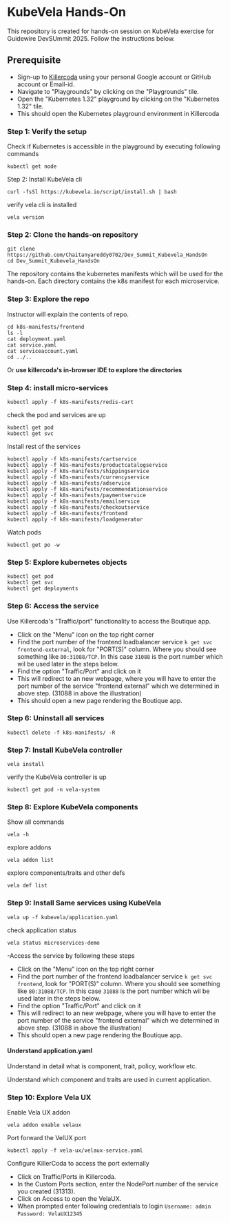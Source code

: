 # KubeVela Hands-On

This repository is created for hands-on session on KubeVela exercise for Guidewire DevSUmmit 2025. Follow the instructions below.

## Prerequisite

- Sign-up to [Killercoda](https://killercoda.com/) using your personal Google account or GitHub account or Email-id.
- Navigate to "Playgrounds" by clicking on the "Playgrounds" tile.
- Open the "Kubernetes 1.32" playground by clicking on the "Kubernetes 1.32" tile.
- This should open the Kubernetes playground environment in Killercoda

### Step 1: Verify the setup

Check if Kubernetes is accessible in the playground by executing following commands

    kubectl get node

Step 2: Install KubeVela cli

    curl -fsSl https://kubevela.io/script/install.sh | bash

verify vela cli is installed

    vela version

### Step 2: Clone the hands-on repository

    git clone https://github.com/Chaitanyareddy0702/Dev_Summit_Kubevela_HandsOn
    cd Dev_Summit_Kubevela_HandsOn

The repository contains the kubernetes manifests which will be used for the hands-on.
Each directory contains the k8s manifest for each microservice.


### Step 3: Explore the repo

Instructor will explain the contents of repo.

    cd k8s-manifests/frontend
    ls -l
    cat deployment.yaml
    cat service.yaml
    cat serviceaccount.yaml
    cd ../..

Or **use killercoda's in-browser IDE to explore the directories**

### Step 4: install micro-services

    kubectl apply -f k8s-manifests/redis-cart

check the pod and services are up

    kubectl get pod
    kubectl get svc

Install rest of the services

    kubectl apply -f k8s-manifests/cartservice
    kubectl apply -f k8s-manifests/productcatalogservice
    kubectl apply -f k8s-manifests/shippingservice
    kubectl apply -f k8s-manifests/currencyservice
    kubectl apply -f k8s-manifests/adservice
    kubectl apply -f k8s-manifests/recommendationservice
    kubectl apply -f k8s-manifests/paymentservice
    kubectl apply -f k8s-manifests/emailservice
    kubectl apply -f k8s-manifests/checkoutservice
    kubectl apply -f k8s-manifests/frontend
    kubectl apply -f k8s-manifests/loadgenerator

Watch pods

    kubectl get po -w

### Step 5: Explore kubernetes objects

    kubectl get pod
    kubectl get svc
    kubectl get deployments

### Step 6: Access the service

Use Killercoda's "Traffic/port" functionality to access the Boutique app.

- Click on the "Menu" icon on the top right corner
- Find the port number of the frontend loadbalancer service `k get svc frontend-external`, look for "PORT(S)" column. Where you should see something like `80:31088/TCP`. In this case `31088` is the port number which wil be used later in the steps below.
-  Find the option "Traffic/Port" and click on it
-  This will redirect to an new webpage, where you will have to enter the port number of the service "frontend external" which we determined in above step. (31088 in above the illustration)
-  This should open a new page rendering the Boutique app.

### Step 6: Uninstall all services

    kubectl delete -f k8s-manifests/ -R

### Step 7: Install KubeVela controller

    vela install

verify the KubeVela controller is up

    kubectl get pod -n vela-system

### Step 8: Explore KubeVela components

Show all commands

    vela -h

explore addons

    vela addon list

explore components/traits and other defs

    vela def list

### Step 9: Install Same services using KubeVela

    vela up -f kubevela/application.yaml

check application status

    vela status microservices-demo

-Access the service by following these steps
- Click on the "Menu" icon on the top right corner
- Find the port number of the frontend loadbalancer service `k get svc frontend`, look for "PORT(S)" column. Where you should see something like `80:31088/TCP`. In this case `31088` is the port number which wil be used later in the steps below.
- Find the option "Traffic/Port" and click on it
- This will redirect to an new webpage, where you will have to enter the port number of the service "frontend external" which we determined in above step. (31088 in above the illustration)
- This should open a new page rendering the Boutique app.

#### Understand application.yaml

Understand in detail what is component, trait, policy, workflow etc.

Understand which component and traits are used in current application.


### Step 10: Explore Vela UX

Enable Vela UX addon

    vela addon enable velaux

Port forward the VelUX port

    kubectl apply -f vela-ux/velaux-service.yaml

Configure KillerCoda to access the port externally

- Click on Traffic/Ports in Killercoda.
- In the Custom Ports section, enter the NodePort number of the service you created (31313).
- Click on Access to open the VelaUX.
- When prompted enter following credentials to login `Username: admin` `Password: VelaUX12345`
